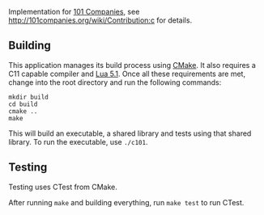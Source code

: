 Implementation for [101 Companies](http://101companies.org/), see http://101companies.org/wiki/Contribution:c for details.

Building
--------

This application manages its build process using [CMake](http://www.cmake.org/). It also requires a C11 capable compiler and [Lua 5.1](http://www.lua.org/). Once all these requirements are met, change into the root directory and run the following commands:

    mkdir build
    cd build
    cmake ..
    make

This will build an executable, a shared library and tests using that shared library. To run the executable, use `./c101`.

Testing
-------

Testing uses CTest from CMake.

After running `make` and building everything, run `make test` to run CTest.

